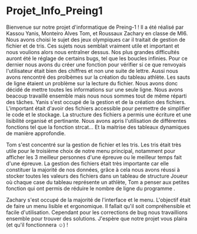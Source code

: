 # Projet_Info_Preing1
Bienvenue sur notre projet d'informatique de Preing-1 !
Il a été réalisé par Kassou Yanis, Monteiro Alves Tom, et Roussaux Zachary en classe de MI6.
Nous avons choisi le sujet des jeux olympiques car il traitait de gestion de fichier et de tris. Ces sujets nous semblait vraiment utile et important et nous voulions alors nous entraîner dessus.
Nos plus grandes difficultés auront été le réglage de certains bugs, tel que les boucles infinies.
Pour ce dernier nous avons du créer une fonction pour vérifier si ce que renvoyais l'utilisateur était bien des chiffres et non une suite de lettre.
Aussi nous avons rencontré des prolbèmes sur la création du tableau athlète.
Les sauts de ligne étaient un problème sur la lecture du fichier. Nous avons donc décidé de mettre toutes les informations sur une seule ligne.
Nous avons beacoup travaillé ensemble mais nous nous sommes tout de même réparti des tâches.
Yanis s'est occupé de la gestion et de la création des fichiers. 
L'important était d'avoir des fichiers accessible pour permettre de simplifier le code et le stockage. 
La structure des fichiers a permis une écriture et une lisibilité  organisé et pertinante.
Nous avons apris l'utilisation de différentes fonctions tel que la fonction strcat... Et la maitrise des tableaux dynamiques de manière approfondie.

Tom s'est concentré sur la gestion de fichier et les tris. Les tris était très utile pour le troisième choix de notre menu principal, notamment pour afficher les 3 meilleur personnes d'une épreuve ou le meilleur temps fait d'une épreuve. La gestion des fichiers était très importante car elle constituer la majorité de nos données, grâce à cela nous avons réussi à stocker toutes les valeurs des fichiers dans un tableau de structure Joueur où chaque case du tableau représente un athlète, Tom a penser aux petites fonction qui ont permis de réduire le nombre de ligne du programme
.

Zachary s'est occupé de la majorité de l'interface et le menu.
L'objectif était de faire un menu lisible et ergonomique. Il fallait qu'il soit compréhensible et facile d'utilisation.
Cependant pour les corrections de bug nous travaillions ensemble pour trouver des solutions.
J'espère que notre projet vous plaira (et qu'il fonctionnera ☺) !
